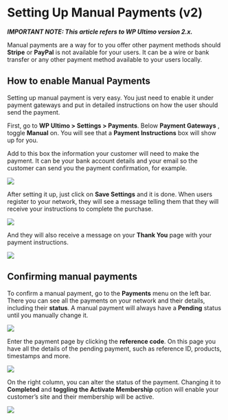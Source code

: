 # Setting Up Manual Payments (v2)

_**IMPORTANT NOTE: This article refers to WP Ultimo version 2.x.**_

Manual payments are a way for to you offer other payment methods should **Stripe** or **PayPal** is not available for your users. It can be a wire or bank transfer or any other payment method available to your users locally.

## How to enable Manual Payments

Setting up manual payment is very easy. You just need to enable it under payment gateways and put in detailed instructions on how the user should send the payment.

First, go to **WP Ultimo > Settings > Payments**. Below **Payment Gateways** , toggle **Manual** on. You will see that a **Payment Instructions** box will show up for you.

Add to this box the information your customer will need to make the payment. It can be your bank account details and your email so the customer can send you the payment confirmation, for example.

![](https://wp-ultimo-space.fra1.cdn.digitaloceanspaces.com/hs-file-U0K40VsARU.png)

After setting it up, just click on **Save Settings** and it is done. When users register to your network, they will see a message telling them that they will receive your instructions to complete the purchase.

![](https://wp-ultimo-space.fra1.cdn.digitaloceanspaces.com/hs-file-drAYOHh331.png)

And they will also receive a message on your **Thank You** page with your payment instructions.

![](https://wp-ultimo-space.fra1.cdn.digitaloceanspaces.com/hs-file-Nf6HTYbu2g.png)

## Confirming manual payments

To confirm a manual payment, go to the **Payments** menu on the left bar. There you can see all the payments on your network and their details, including their **status**. A manual payment will always have a **Pending** status until you manually change it.

![](https://wp-ultimo-space.fra1.cdn.digitaloceanspaces.com/hs-file-C3U9LgT2Ev.png)

Enter the payment page by clicking the **reference code**. On this page you have all the details of the pending payment, such as reference ID, products, timestamps and more.

![](https://wp-ultimo-space.fra1.cdn.digitaloceanspaces.com/hs-file-sXfbxcYFs6.png)

On the right column, you can alter the status of the payment. Changing it to **Completed** and **toggling the Activate Membership** option will enable your customer’s site and their membership will be active.

![](https://wp-ultimo-space.fra1.cdn.digitaloceanspaces.com/hs-file-q5hHRxdhfg.png)
